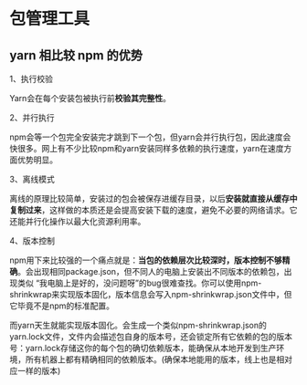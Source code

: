 # 包管理工具

##  yarn 相比较 npm 的优势

1、执行校验

Yarn会在每个安装包被执行前**校验其完整性**。

2、并行执行

npm会等一个包完全安装完才跳到下一个包，但yarn会并行执行包，因此速度会快很多。网上有不少比较npm和yarn安装同样多依赖的执行速度，yarn在速度方面优势明显。

3、离线模式

离线的原理比较简单，安装过的包会被保存进缓存目录，以后**安装就直接从缓存中复制过来**，这样做的本质还是会提高安装下载的速度，避免不必要的网络请求。它还能并行化操作以最大化资源利用率。

4、版本控制

npm用下来比较强的一个痛点就是：**当包的依赖层次比较深时，版本控制不够精确**。会出现相同package.json，但不同人的电脑上安装出不同版本的依赖包，出现类似 “我电脑上是好的，没问题呀”的bug很难查找。你可以使用npm-shrinkwrap来实现版本固化，版本信息会写入npm-shrinkwrap.json文件中，但它毕竟不是npm的标准配置。

而yarn天生就能实现版本固化。会生成一个类似npm-shrinkwrap.json的yarn.lock文件，文件内会描述包自身的版本号，还会锁定所有它依赖的包的版本号：yarn.lock存储这你的每个包的确切依赖版本，能确保从本地开发到生产环境，所有机器上都有精确相同的依赖版本。(确保本地能用的版本，线上也是相对应一样的版本)